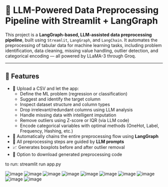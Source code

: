 # 🧠 LLM-Powered Data Preprocessing Pipeline with Streamlit + LangGraph

This project is a **LangGraph-based, LLM-assisted data preprocessing pipeline**, built using `Streamlit`, `LangGraph`, and `LangChain`. It automates the preprocessing of tabular data for machine learning tasks, including problem identification, data cleaning, missing value handling, outlier detection, and categorical encoding — all powered by LLaMA-3 through Groq.

---

## 🚀 Features

- 📂 Upload a CSV and let the app:
  - Define the ML problem (regression or classification)
  - Suggest and identify the target column
  - Inspect dataset structure and column types
  - Drop irrelevant/redundant columns using LLM analysis
  - Handle missing data with intelligent imputation
  - Remove outliers using Z-score or IQR (via LLM code)
  - Encode categorical variables with optimal methods (OneHot, Label, Frequency, Hashing, etc.)
- 🔄 Automatically chains the entire preprocessing flow using **LangGraph**
- 🤖 All preprocessing steps are guided by **LLM prompts**
- 📈 Generates boxplots before and after outlier removal
- 💾 Option to download generated preprocessing code

to run:
streamlit run app.py

![image](https://github.com/user-attachments/assets/a3a79809-6583-4251-9a39-3e0256d95690)
![image](https://github.com/user-attachments/assets/46a8af3e-cb0b-424b-a192-08c74a3f0bb2)
![image](https://github.com/user-attachments/assets/aae78a56-6757-4141-adcf-70d2696bdcee)
![image](https://github.com/user-attachments/assets/1768447d-29ae-41f0-adfe-fa662bbee8ce)
![image](https://github.com/user-attachments/assets/c9860995-96fa-4b02-aeb4-cd2131861789)
![image](https://github.com/user-attachments/assets/08178600-d16b-47af-8b0a-262b99293b3e)
![image](https://github.com/user-attachments/assets/29433e1c-899f-4545-ac2f-82c36fdb9449)
![image](https://github.com/user-attachments/assets/69cf9f53-c3c2-4603-bc3b-ac8ee4aae33f)
![image](https://github.com/user-attachments/assets/a9faa783-c650-4f8e-b328-0cf925529daf)
![image](https://github.com/user-attachments/assets/be468829-3cfb-4e48-a3e1-78cfda9ae5da)













